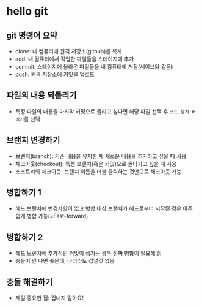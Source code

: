 # hello git

## git 명령어 요약

- clone: 내 컴퓨터에 원격 저장소(github)를 복사
- add: 내 컴퓨터에서 작업한 파일들을 스테이지에 추가
- commit: 스테이지에 올라온 파일들을 내 컴퓨터에 저장(세이브와 같음)
- push: 원격 저장소에 커밋을 업로드

## 파일의 내용 되돌리기

- 특정 파일의 내용을 마지막 커밋으로 돌리고 싶다면 해당 파일 선택 후 `코드 뭉치 버리기`를 선택

## 브랜치 변경하기

- 브랜치(branch): 기존 내용을 유지한 채 새로운 내용을 추가하고 싶을 때 사용
- 체크아웃(checkout): 특정 브랜치(혹은 커밋)으로 돌아가고 싶을 때 사용
- 소스트리의 체크아웃: 브랜치 이름을 더블 클릭하는 것만으로 체크아웃 가능

## 병합하기 1

- 헤드 브랜치에 변경사항이 없고 병합 대상 브랜치가 헤드로부터 시작된 경우 아주 쉽게 병합 가능(=Fast-forward)

## 병합하기 2

- 헤드 브랜치에 추가적인 커밋이 생기는 경우 진짜 병합이 필요해 짐
- 충돌이 안 나면 좋은데, 나더라도 겁낼것 없음

## 충돌 해결하기

- 제일 중요한 점: 겁내지 말아요!